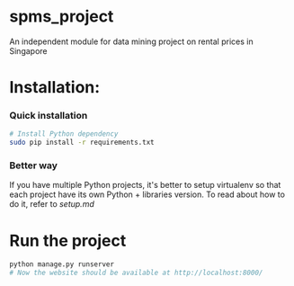 # spms_project
An independent module for data mining project on rental prices in Singapore

# Installation:

### Quick installation

```bash
# Install Python dependency
sudo pip install -r requirements.txt
```

### Better way
If you have multiple Python projects, it's better to setup virtualenv so that each project have its own Python + libraries version. To read about how to do it, refer to *setup.md*


# Run the project
```bash
python manage.py runserver
# Now the website should be available at http://localhost:8000/
```